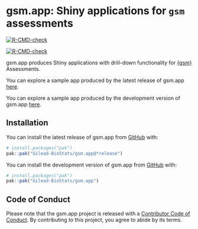 
<!-- README.md is generated from README.Rmd. Please edit that file -->

# gsm.app: Shiny applications for `gsm` assessments

<!-- badges: start -->

<div class="pkgdown-release">

[![R-CMD-check](https://github.com/Gilead-BioStats/gsm.app/actions/workflows/R-CMD-check.yaml/badge.svg)](https://github.com/Gilead-BioStats/gsm.app/actions/workflows/R-CMD-check.yaml)

</div>

<div class="pkgdown-devel">

[![R-CMD-check](https://github.com/Gilead-BioStats/gsm.app/actions/workflows/R-CMD-check-dev.yaml/badge.svg)](https://github.com/Gilead-BioStats/gsm.app/actions/workflows/R-CMD-check-dev.yaml)

</div>

<!-- badges: end -->

gsm.app produces Shiny applications with drill-down functionality for
[{gsm}](https://github.com/Gilead-BioStats/gsm.core) Assessments.

<div class="pkgdown-release">

You can explore a sample app produced by the latest release of gsm.app
[here](https://openrbqm.shinyapps.io/gsm-app).

</div>

<div class="pkgdown-devel">

You can explore a sample app produced by the development version of
gsm.app [here](https://openrbqm.shinyapps.io/gsm-app-dev).

</div>

## Installation

<div class="pkgdown-release">

You can install the latest release of gsm.app from
[GitHub](https://github.com/) with:

``` r
# install.packages("pak")
pak::pak("Gilead-BioStats/gsm.app@*release⁠")
```

</div>

<div class="pkgdown-devel">

You can install the development version of gsm.app from
[GitHub](https://github.com/) with:

``` r
# install.packages("pak")
pak::pak("Gilead-BioStats/gsm.app")
```

</div>

## Code of Conduct

Please note that the gsm.app project is released with a [Contributor
Code of
Conduct](https://gilead-biostats.github.io/gsm.app/CODE_OF_CONDUCT.html).
By contributing to this project, you agree to abide by its terms.
